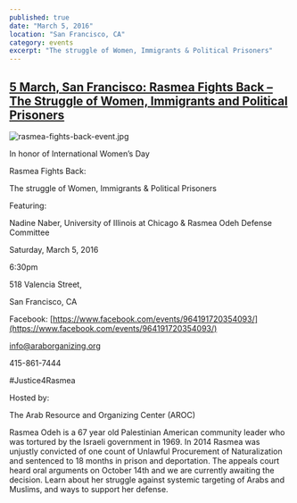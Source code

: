 ```yaml
---
published: true
date: "March 5, 2016"
location: "San Francisco, CA"
category: events
excerpt: "The struggle of Women, Immigrants & Political Prisoners"
---
```



## [ 5 March, San Francisco: Rasmea Fights Back – The Struggle of Women, Immigrants and Political Prisoners](http://samidoun.net/2016/02/5-march-san-francisco-rasmea-fights-back-the-struggle-of-women-immigrants-and-political-prisoners/)

![rasmea-fights-back-event.jpg]({{site.baseurl}}/assets/img/rasmea-fights-back-event.jpg)

In honor of International Women’s Day

Rasmea Fights Back:

The struggle of Women, Immigrants & Political Prisoners


Featuring:

Nadine Naber, University of Illinois at Chicago & Rasmea Odeh Defense Committee

Saturday, March 5, 2016

6:30pm

518 Valencia Street,

San Francisco, CA


Facebook: [https://www.facebook.com/events/964191720354093/](https://www.facebook.com/events/964191720354093/)

info@araborganizing.org

415-861-7444

#Justice4Rasmea


Hosted by:

The Arab Resource and Organizing Center (AROC)

Rasmea Odeh is a 67 year old Palestinian American community leader who was tortured by the Israeli government in 1969. In 2014 Rasmea was unjustly convicted of one count of Unlawful Procurement of Naturalization and sentenced to 18 months in prison and deportation. The appeals court heard oral arguments on October 14th and we are currently awaiting the decision. Learn about her struggle against systemic targeting of Arabs and Muslims, and ways to support her defense.
